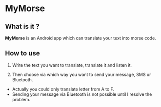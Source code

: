 # MyMorse

## **What is it ?**
 **MyMorse** is an Android app which can translate your text into morse code.
 
## **How to use**
1. Write the text you want to translate, translate it and listen it.

2. Then choose via which way you want to send your message, SMS or Bluetooth.

* Actually you could only translate letter from A to F.
* Sending your message via Bluetooth is not possible until I resolve the problem.
